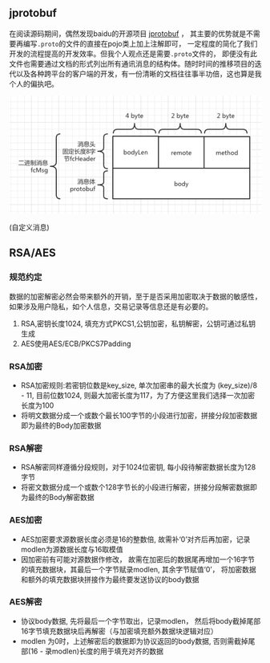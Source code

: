 ## jprotobuf



在阅读源码期间，偶然发现baidu的开源项目 [jprotobuf](https://github.com/jhunters/jprotobuf) ，
其主要的优势就是不需要再编写`.proto`的文件的直接在pojo类上加上注解即可，
一定程度的简化了我们开发的流程提高的开发效率。但我个人观点还是需要`.proto`文件的，
即便没有此文件也需要通过文档的形式列出所有通讯消息的结构体。随时时间的推移项目的迭代以及各种跨平台的客户端的开发，有一份清晰的文档往往事半功倍，这也算是我个人的偏执吧。

![自定义消息](./msg.png)

(自定义消息) 

## RSA/AES

### 规范约定

数据的加密解密必然会带来额外的开销，至于是否采用加密取决于数据的敏感性，如果涉及用户隐私，如个人信息，交易记录等信息还是有必要的。

1. RSA,密钥长度1024, 填充方式PKCS1,公钥加密，私钥解密，公钥可通过私钥生成
2. AES使用AES/ECB/PKCS7Padding

### RSA加密
- RSA加密规则:若密钥位数是key_size, 单次加密串的最大长度为 (key_size)/8 - 11, 目前位数1024, 则最大加密长度为117，为了方便这里我们选择一次加密长度为100
- 将明文数据分成一个或数个最长100字节的小段进行加密，拼接分段加密数据即为最终的Body加密数据

### RSA解密
- RSA解密同样遵循分段规则，对于1024位密钥, 每小段待解密数据长度为128字节
- 将密文数据分成一个或数个128字节长的小段进行解密，拼接分段解密数据即为最终的Body解密数据

### AES加密

- AES加密要求源数据长度必须是16的整数倍, 故需补‘0’对齐后再加密，记录modlen为源数据长度与16取模值
- 因加密前有可能对源数据作修改， 故需在加密后的数据尾再增加一个16字节的填充数据块，其最后一个字节赋录modlen, 其余字节赋值‘0’， 将加密数据和额外的填充数据块拼接作为最终要发送协议的body数据

### AES解密
- 协议body数据, 先将最后一个字节取出，记录modlen， 然后将body截掉尾部16字节填充数据块后再解密（与加密填充额外数据块逻辑对应）
- modlen 为0时，上述解密后的数据即为协议返回的body数据, 否则需截掉尾部(16 - 录modlen)长度的用于填充对齐的数据
